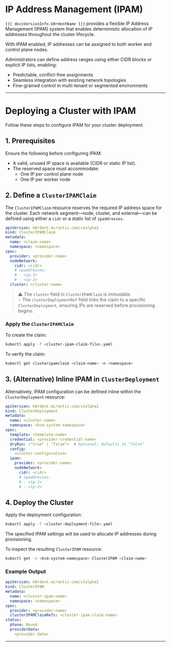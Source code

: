 
# IP Address Management (IPAM)

`{{{ docsVersionInfo.k0rdentName }}}` provides a flexible IP Address Management (IPAM) system that enables deterministic allocation of IP addresses throughout the cluster lifecycle.

With IPAM enabled, IP addresses can be assigned to both worker and control plane nodes.

Administrators can define address ranges using either CIDR blocks or explicit IP lists, enabling:

- Predictable, conflict-free assignments
- Seamless integration with existing network topologies
- Fine-grained control in multi-tenant or segmented environments

---

# Deploying a Cluster with IPAM

Follow these steps to configure IPAM for your cluster deployment.

## 1. Prerequisites

Ensure the following before configuring IPAM:

- A valid, unused IP space is available (CIDR or static IP list).
- The reserved space must accommodate:
  - One IP per control plane node
  - One IP per worker node

## 2. Define a `ClusterIPAMClaim`

The `ClusterIPAMClaim` resource reserves the required IP address space for the cluster. Each network segment—node, cluster, and external—can be defined using either a `cidr` or a static list of `ipaddresses`.

```yaml
apiVersion: k0rdent.mirantis.com/v1alpha1
kind: ClusterIPAMClaim
metadata:
  name: <claim-name>
  namespace: <namespace>
spec:
  provider: <provider-name>
  nodeNetwork:
    cidr: <cidr>
    # ipaddresses:
    # - <ip-1>
    # - <ip-2>
  cluster: <cluster-name>
```

> ⚠️ The `cluster` field in `ClusterIPAMClaim` is immutable.  
> 💡 The `clusterDeploymentRef` field links the claim to a specific `ClusterDeployment`, ensuring IPs are reserved before provisioning begins.

### Apply the `ClusterIPAMClaim`

To create the claim:

```bash
kubectl apply -f <cluster-ipam-claim-file>.yaml
```

To verify the claim:

```bash
kubectl get clusteripamclaim <claim-name> -n <namespace>
```

## 3. (Alternative) Inline IPAM in `ClusterDeployment`

Alternatively, IPAM configuration can be defined inline within the `ClusterDeployment` resource:

```yaml
apiVersion: k0rdent.mirantis.com/v1alpha1
kind: ClusterDeployment
metadata:
  name: <cluster-name>
  namespace: <kcm-system-namespace>
spec:
  template: <template-name>
  credential: <provider-credential-name>
  dryRun: <"true" | "false">  # Optional; defaults to "false"
  config:
    <cluster-configuration>
  ipam:
    provider: <provider-name>
    nodeNetwork:
      cidr: <cidr>
      # ipaddresses:
      # - <ip-1>
      # - <ip-2>
```

## 4. Deploy the Cluster

Apply the deployment configuration:

```bash
kubectl apply -f <cluster-deployment-file>.yaml
```

The specified IPAM settings will be used to allocate IP addresses during provisioning.

To inspect the resulting `ClusterIPAM` resource:

```bash
kubectl get -n <kcm-system-namespace> ClusterIPAM <claim-name>
```

### Example Output

```yaml
apiVersion: k0rdent.mirantis.com/v1alpha1
kind: ClusterIPAM
metadata:
  name: <cluster-ipam-name>
  namespace: <namespace>
spec:
  provider: <provider-name>
  clusterIPAMClaimRefs: <cluster-ipam-claim-name>
status:
  phase: Bound
  providerData:
    <provider data>
```

---